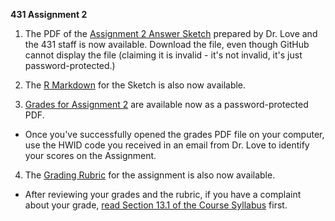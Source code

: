 **431 Assignment 2**

1. The PDF of the [Assignment 2 Answer Sketch](https://github.com/THOMASELOVE/431homework/blob/master/HW2/431-sketch2-pw-2017.pdf) prepared by Dr. Love and the 431 staff is now available. Download the file, even though GitHub cannot display the file (claiming it is invalid - it's not invalid, it's just password-protected.)

2. The [R Markdown](https://github.com/THOMASELOVE/431homework/blob/master/HW2/431-sketch2-2017.Rmd) for the Sketch is also now available.

3. [Grades for Assignment 2](https://github.com/THOMASELOVE/431homework/blob/master/HW2/431-grades2-pw-2017.pdf) are available now as a password-protected PDF.
  + Once you've successfully opened the grades PDF file on your computer, use the HWID code you received in an email from Dr. Love to identify your scores on the Assignment.

4. The [Grading Rubric](https://github.com/THOMASELOVE/431homework/blob/master/HW2/431-rubric2-2017.pdf) for the assignment is also now available.
  + After reviewing your grades and the rubric, if you have a complaint about your grade, [read Section 13.1 of the Course Syllabus](https://thomaselove.github.io/431syllabus/general-course-policies.html) first.

